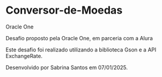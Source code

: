 # Conversor-de-Moedas
Oracle One

Desafio proposto pela Oracle One, em parceria com a Alura

Este desafio foi realizado utilizando a biblioteca Gson e a API ExchangeRate.

Desenvolvido por Sabrina Santos em 07/01/2025.
